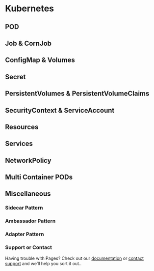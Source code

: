 # Kubernetes

## POD

## Job & CornJob

## ConfigMap & Volumes

## Secret

## PersistentVolumes & PersistentVolumeClaims

## SecurityContext & ServiceAccount

## Resources

## Services

## NetworkPolicy

## Multi Container PODs

## Miscellaneous

###  Sidecar Pattern

### Ambassador Pattern

### Adapter Pattern

### Support or Contact

Having trouble with Pages? Check out our [documentation](https://help.github.com/categories/github-pages-basics/) or [contact support](https://github.com/contact) and we’ll help you sort it out..
